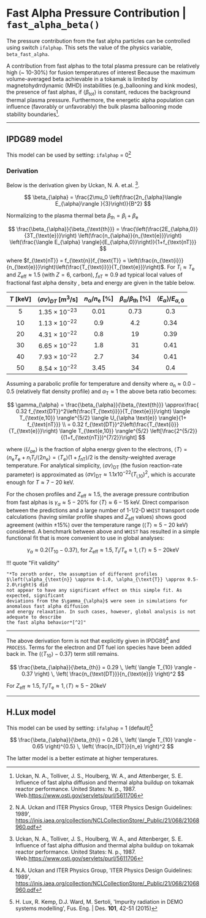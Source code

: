 # Fast Alpha Pressure Contribution | `fast_alpha_beta()`

The pressure contribution from the fast alpha particles can be controlled using switch `ifalphap`.
This sets the value of the physics variable, `beta_fast_alpha`.

A contribution from fast alphas to the total plasma pressure can be relatively high (~ 10-30%) for fusion temperatures of interest Because the maximum volume-averaged beta achievable in a tokamak is limited by  magnetohydrrdynamic (MHD) instabilities (e.g.,ballooning and kink modes), the presence of fast alphas, if $\langle \beta_{\text{tot}} \rangle$ is constant, reduces the background thermal plasma pressure. Furthermore, the energetic alpha population can influence (favorably or unfavorably) the bulk plasma ballooning mode stability boundaries[^2].

----------------------

## IPDG89 model

This model can be used by setting: `ifalphap` = 0[^1]

### Derivation

Below is the derivation given by Uckan, N. A. et.al. [^2].

$$
\beta_{\alpha} = \frac{2\mu_0 \left(\frac{2n_{\alpha}\langle E_{\alpha}\rangle }{3}\right)}{B^2}
$$

Normalizing to the plasma thermal beta $\beta_{\text{th}} = \beta_{\text{i}}+ \beta_{\text{e}}$

$$
\frac{\beta_{\alpha}}{\beta_{\text{th}}} = \frac{\left(\frac{2E_{\alpha,0}}{3T_{\text{e}}}\right) \left(\frac{n_{\alpha}}{n_{\text{e}}}\right) \left(\frac{\langle E_{\alpha} \rangle}{E_{\alpha,0}}\right)}{1+f_{\text{nT}}}
$$

where $f_{\text{nT}} = f_{\text{n}}f_{\text{T}} = \left(\frac{n_{\text{i}}}{n_{\text{e}}}\right)\left(\frac{T_{\text{i}}}{T_{\text{e}}}\right)$. For $T_{\text{i}} \approx T_{\text{e}}$ and $Z_{\text{eff}} \approx 1.5$ (with $Z = 6$, carbon), $f_{\text{nT}} \approx 0.9$ ad typical local values of fractional fast alpha density , beta and energy are given in the table below.

| $T \ [\mathrm{keV}]$ | $\langle\sigma v\rangle_{{D T}} \ \left[\mathrm{m}^3 / \mathrm{s}\right]$ | $n_{\mathrm{\alpha}} / n_{\text{e}} \ [\%]$ | $\beta_{\mathrm{\alpha}} / \beta_{\mathrm{th}} \ [\%]$ | $\langle E_{\alpha}\rangle/ E_{\alpha,0}$ |
| :---: | :---: | :---: | :---: | :---: |
| $5$ | $1.35 \times 10^{-23}$ | $0.01$ | $0.73$ | $0.3$ |
| $10$ | $1.13 \times 10^{-22}$ | $0.9$ | $4.2$ | $0.34$ |
| $20$ | $4.31 \times 10^{-22}$ | $0.8$ | $19$ | $0.39$ |
| $30$ | $6.65 \times 10^{-22}$ | $1.8$ | $31$ | $0.41$ |
| $40$ | $7.93 \times 10^{-22}$ | $2.7$ | $34$ | $0.41$ |
| $50$ | $8.54 \times 10^{-22}$ | $3.45$ | $34$ | $0.4$ |

Assuming a parabolic profile for temperature and density where $\alpha_{\text{n}} \approx 0.0 - 0.5$ (relatively flat density profile) and $\alpha_{\text{T}} \approx 1$ the above beta ratio becomes:

$$
\gamma_{\alpha} = \frac{\beta_{\alpha}}{\beta_{\text{th}}} \approx\frac{ 0.32 f_{\text{DT}}^2\left(\frac{T_{\text{i}}}{T_{\text{e}}}\right) \langle T_{\text{e,10}} \rangle^{5/2} \langle U_{\alpha \text{e}} \rangle}{1+ f_{\text{nT}}} \\
= 0.32 f_{\text{DT}}^2\left(\frac{T_{\text{i}}}{T_{\text{e}}}\right) \langle T_{\text{e,10}} \rangle^{5/2} \left[\frac{2^{5/2}}{(1+f_{\text{nT}})^{7/2}}\right]
$$

where $\langle U_{\alpha \text{e}} \rangle$ is the fraction of alpha energy given to the electrons, $\langle T \rangle = \langle n_{\text{e}}T_{\text{e}}+n_{\text{i}}T_{\text{i}} / \langle 2n_{\text{e}} \rangle = \langle T_{\text{e}} \rangle \left(1+f_{\text{nT}}\right)/2$ is the density-weighted average  temperature. For analytical simplicity, $\langle \sigma v \rangle_{\text{DT}}$ (the fusion reaction-rate parameter) is approximated as $\langle \sigma v \rangle_{\text{DT}} \approx 1.1 x 10^{-22} \left(T_{\text{i,10}}\right)^2$, which is accurate enough for $T \approx 7-20 \  \mathrm{keV}$. 

For the chosen profiles and $Z_{\text{eff}} \approx 1.5$, the average pressure contribution from fast alphas is $\gamma_{\alpha} \approx 5-20 \%$ for $\langle T \rangle \approx 6-15 \  \mathrm{keV}.$ Direct comparison between the predictions and a large number of 1-1/2-D $\mathtt{WHIST}$ transport code calculations (having similar profile shapes and $Z_{\text{eff}}$ values) shows good agreement (within ±15%) over the temperature range $\left(\langle T \rangle \approx 5-20 \  \mathrm{keV}\right)$ considered. A benchmark between above and $\mathtt{WHIST}$ has resulted in a simple functional fit that is more convenient to use in global analyses:

$$
\gamma_{\alpha} \approx 0.2\left(T_{\text{10}}-0.37\right), \ \text{for} \  Z_{\text{eff}} \approx 1.5, T_{\text{i}}/T_{\text{e}} \approx 1, \langle T \rangle \approx 5-20 \text{keV}
$$

!!! quote "Fit validity"

    "*To zeroth order, the assumption of different profiles $\left(\alpha_{\text{n}} \approx 0-1.0, \alpha_{\text{T}} \approx 0.5-2.0\right)$ did 
    not appear to have any significant effect on this simple fit. As expected, significant 
    deviations from the $\gamma_{\alpha}$ were seen in simulations for anomalous fast alpha diffusion 
    and energy relaxation. In such cases, however, global analysis is not adequate to describe 
    the fast alpha behavior*[^2]"

-------------------

The above derivation form is not that explicitly given in IPDG89[^1] and `PROCESS`. Terms for the electron and DT fuel ion species have been added back in. The $\left(\langle T_{\text{10}}\rangle-0.37\right)$ term still remains.

$$
\frac{\beta_{\alpha}}{\beta_{th}} = 0.29 \, \left( \langle T_{10} \rangle -
0.37 \right) \, \left( \frac{n_{\text{DT}}}{n_{\text{e}}} \right)^2
$$

For $Z_{\text{eff}} \approx 1.5, T_{\text{i}}/T_{\text{e}} \approx 1, \langle T \rangle \approx 5-20 \text{keV}$


-----------------------

## H.Lux model

This model can be used by setting: `ifalphap` = 1 (default)[^3]

$$
\frac{\beta_{\alpha}}{\beta_{th}} = 0.26 \, \left( \langle T_{10} \rangle -
0.65 \right)^{0.5} \, \left( \frac{n_{DT}}{n_e} \right)^2
$$


The latter model is a better estimate at higher temperatures.

[^1]: N.A. Uckan and ITER Physics Group, 'ITER Physics Design Guidelines: 1989', https://inis.iaea.org/collection/NCLCollectionStore/_Public/21/068/21068960.pdf


[^2]: Uckan, N. A., Tolliver, J. S., Houlberg, W. A., and Attenberger, S. E. Influence of fast alpha diffusion and thermal alpha buildup on tokamak reactor performance. United States: N. p., 1987. Web.https://www.osti.gov/servlets/purl/5611706


[^3]: H. Lux, R. Kemp, D.J. Ward, M. Sertoli, 'Impurity radiation in DEMO 
systems modelling', Fus. Eng.  | Des. **101**, 42-51 (2015)